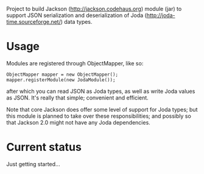 Project to build Jackson (http://jackson.codehaus.org) module (jar)
to support JSON serialization and deserialization of
Joda (http://joda-time.sourceforge.net/) data types.

# Usage

Modules are registered through ObjectMapper, like so:

    ObjectMapper mapper = new ObjectMapper();
    mapper.registerModule(new JodaModule());

after which you can read JSON as Joda types, as well as write Joda values as JSON.
It's really that simple; convenient and efficient.

Note that core Jackson does offer some level of support for Joda types; but this module is planned to take over these responsibilities; and possibly so that Jackson 2.0 might not have any Joda dependencies.

# Current status

Just getting started...
